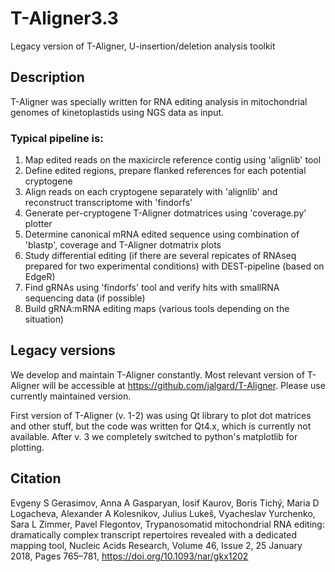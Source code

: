 # T-Aligner3.3
Legacy version of T-Aligner, U-insertion/deletion analysis toolkit

## Description

T-Aligner was specially written for RNA editing analysis in mitochondrial genomes of kinetoplastids using NGS data as input. 

### Typical pipeline is:

1. Map edited reads on the maxicircle reference contig using 'alignlib' tool
2. Define edited regions, prepare flanked references for each potential cryptogene
3. Align reads on each cryptogene separately with 'alignlib' and reconstruct transcriptome with 'findorfs'
4. Generate per-cryptogene T-Aligner dotmatrices using 'coverage.py' plotter
5. Determine canonical mRNA edited sequence using combination of 'blastp', coverage and T-Aligner dotmatrix plots
6. Study differential editing (if there are several repicates of RNAseq prepared for two experimental conditions) with DEST-pipeline (based on EdgeR)
7. Find gRNAs using 'findorfs' tool and verify hits with smallRNA sequencing data (if possible)
8. Build gRNA:mRNA editing maps (various tools depending on the situation)

## Legacy versions

We develop and maintain T-Aligner constantly. Most relevant version of T-Aligner will be accessible at https://github.com/jalgard/T-Aligner.
Please use currently maintained version. 

First version of T-Aligner (v. 1-2) was using Qt library to plot dot matrices and other stuff, but the code was written for Qt4.x, which 
is currently not available. After v. 3 we completely switched to python's matplotlib for plotting.

## Citation

Evgeny S Gerasimov, Anna A Gasparyan, Iosif Kaurov, Boris Tichý, Maria D Logacheva, Alexander A Kolesnikov, Julius Lukeš, Vyacheslav Yurchenko, Sara L Zimmer, Pavel Flegontov, Trypanosomatid mitochondrial RNA editing: dramatically complex transcript repertoires revealed with a dedicated mapping tool, Nucleic Acids Research, Volume 46, Issue 2, 25 January 2018, Pages 765–781, https://doi.org/10.1093/nar/gkx1202
